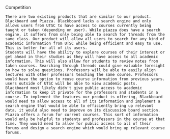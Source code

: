 Competition

	There are two existing products that are similar to our product. Blackboard and Piazza. Blackboard lacks a search engine and only allows users from UTSC to have access to courses currently being taught or taken (depending on user). While piazza does have a search engine, it suffers from only being able to search for threads from the same class. Our product will allow all users to search for any kind of academic information from UTSC while being efficient and easy to use. This is better for all of its users.
	Students will have the ability to explore courses of their interest or get ahead in their studies as they will have access to all academic information. This will also allow for students to review notes from taken courses. Searching through threads could give valuable foresight on how to solve questions. Professors will be able to easily align lectures with other professors teaching the same course. Professors would have the option to reuse course information from previous years. users outside of UTSC will be able to view academic posts.
	Blackboard most likely didn't give public access to academic information to keep it private for the professors and students in a course. To implement the features our product is offering, Blackboard would need to allow access to all of its information and implement a search engine that would be able to efficiently bring up relevant data. it would also need to improve on its discussion board section.
	Piazza offers a forum for current courses. This sort of information would only be helpful to students and professors in the course at that time. They would need to allow for public access to all of their forums and design a search engine which would bring up relevant course forums.
